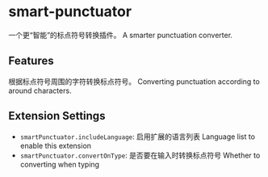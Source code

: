 # smart-punctuator

一个更“智能”的标点符号转换插件。
A smarter punctuation converter.

## Features

根据标点符号周围的字符转换标点符号。
Converting punctuation according to around characters.

## Extension Settings

* `smartPunctuator.includeLanguage`: 启用扩展的语言列表
  Language list to enable this extension
* `smartPunctuator.convertOnType`: 是否要在输入时转换标点符号
  Whether to converting when typing

<!-- ## Known Issues
 -->
